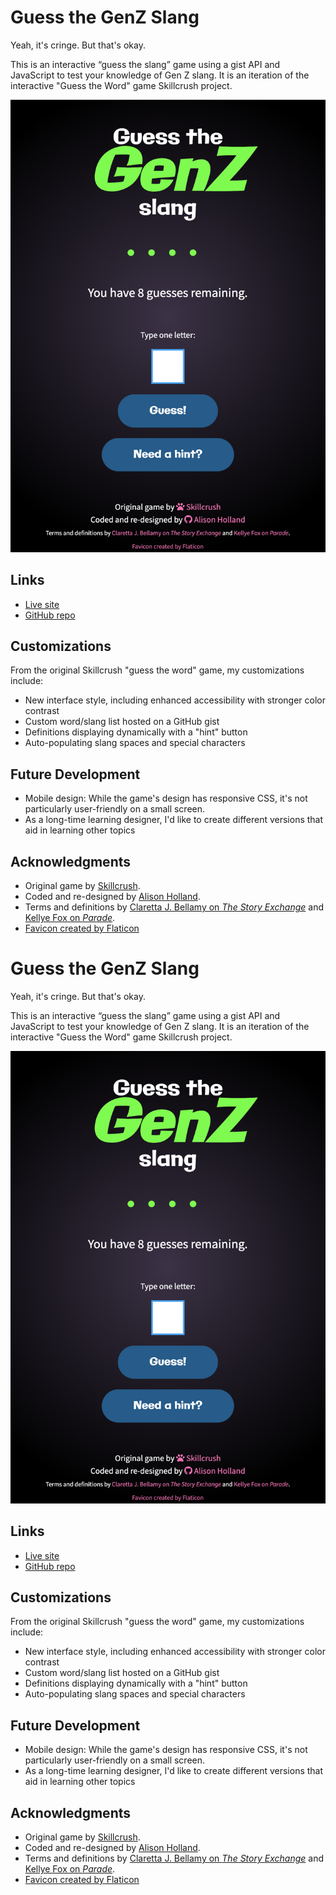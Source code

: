 # Guess the GenZ Slang

Yeah, it's cringe. But that's okay. 

This is an interactive “guess the slang” game using a gist API and JavaScript to test your knowledge of Gen Z slang. It is an iteration of the interactive "Guess the Word" game Skillcrush project.

![screenshot](/img/screenshot.png)

## Links
- <a href="https://alison-ah.github.io/guess-the-word-custom/" target="_blank">Live site</a>
- <a href="https://github.com/alison-ah/guess-the-word-custom" target="_blank">GitHub repo</a>

## Customizations
From the original Skillcrush "guess the word" game, my customizations include:
- New interface style, including enhanced accessibility with stronger color contrast
- Custom word/slang list hosted on a GitHub gist
- Definitions displaying dynamically with a "hint" button
- Auto-populating slang spaces and special characters

## Future Development
- Mobile design: While the game's design has responsive CSS, it's not particularly user-friendly on a small screen.
- As a long-time learning designer, I'd like to create different versions that aid in learning other topics

## Acknowledgments
- Original game by <a href="skillcrush.com" target="_blank">Skillcrush</a>.
- Coded and re-designed by <a href="https://github.com/alison-ah" targt="_blank">Alison Holland</a>.
- Terms and definitions by <a href="https://thestoryexchange.org/gen-alpha-slang-101-how-to-understand-kids-this-back-to-school-season/?fbclid=IwZXh0bgNhZW0BMAABHfA6Ui40eDHzbtrGKzZKRp8FtYKy8s2PqGhQ35W50scFY5X-d_ODuj6Bbw_aem_Epr2ndmlEkAUF3Yw5JG7KQ&gad_source=1&gclid=Cj0KCQjwm5e5BhCWARIsANwm06h48PKIIWbeQo7iRw1-HdrMUZ9vsovDnMuBePQxKvjpXZ1FOPvwnYcaAiJ7EALw_wcB" target="_blank">Claretta J. Bellamy on <i>The Story Exchange</i></a> and <a href="https://parade.com/living/gen-alpha-slang" target="_blank">Kellye Fox on <i>Parade</i></a>.<br>
- <a href="https://www.flaticon.com/free-icons/letter-z" title="letter z icons">Favicon created by Flaticon</a>
# Guess the GenZ Slang

Yeah, it's cringe. But that's okay. 

This is an interactive “guess the slang” game using a gist API and JavaScript to test your knowledge of Gen Z slang. It is an iteration of the interactive "Guess the Word" game Skillcrush project.

![screenshot](/img/screenshot.png)

## Links
- <a href="https://alison-ah.github.io/guess-the-word-custom/" target="_blank">Live site</a>
- <a href="https://github.com/alison-ah/guess-the-word-custom" target="_blank">GitHub repo</a>

## Customizations
From the original Skillcrush "guess the word" game, my customizations include:
- New interface style, including enhanced accessibility with stronger color contrast
- Custom word/slang list hosted on a GitHub gist
- Definitions displaying dynamically with a "hint" button
- Auto-populating slang spaces and special characters

## Future Development
- Mobile design: While the game's design has responsive CSS, it's not particularly user-friendly on a small screen.
- As a long-time learning designer, I'd like to create different versions that aid in learning other topics

## Acknowledgments
- Original game by <a href="skillcrush.com" target="_blank">Skillcrush</a>.
- Coded and re-designed by <a href="https://github.com/alison-ah" targt="_blank">Alison Holland</a>.
- Terms and definitions by <a href="https://thestoryexchange.org/gen-alpha-slang-101-how-to-understand-kids-this-back-to-school-season/?fbclid=IwZXh0bgNhZW0BMAABHfA6Ui40eDHzbtrGKzZKRp8FtYKy8s2PqGhQ35W50scFY5X-d_ODuj6Bbw_aem_Epr2ndmlEkAUF3Yw5JG7KQ&gad_source=1&gclid=Cj0KCQjwm5e5BhCWARIsANwm06h48PKIIWbeQo7iRw1-HdrMUZ9vsovDnMuBePQxKvjpXZ1FOPvwnYcaAiJ7EALw_wcB" target="_blank">Claretta J. Bellamy on <i>The Story Exchange</i></a> and <a href="https://parade.com/living/gen-alpha-slang" target="_blank">Kellye Fox on <i>Parade</i></a>.<br>
- <a href="https://www.flaticon.com/free-icons/letter-z" title="letter z icons">Favicon created by Flaticon</a>
